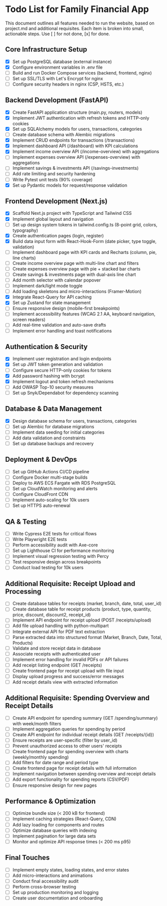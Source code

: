 # Todo List for Family Financial App

This document outlines all features needed to run the website, based on project.md and additional requisites. Each item is broken into small, actionable steps. Use [ ] for not done, [x] for done.

## Core Infrastructure Setup
- [X] Set up PostgreSQL database (external instance)
- [X] Configure environment variables in .env file
- [ ] Build and run Docker Compose services (backend, frontend, nginx)
- [ ] Set up SSL/TLS with Let's Encrypt for nginx
- [ ] Configure security headers in nginx (CSP, HSTS, etc.)

## Backend Development (FastAPI)
- [x] Create FastAPI application structure (main.py, routers, models)
- [x] Implement JWT authentication with refresh tokens and HTTP-only cookies
- [x] Set up SQLAlchemy models for users, transactions, categories
- [ ] Create database schema with Alembic migrations
- [x] Implement CRUD endpoints for transactions (/transactions)
- [x] Implement dashboard API (/dashboard) with KPI calculations
- [x] Implement income overview API (/income-overview) with aggregations
- [ ] Implement expenses overview API (/expenses-overview) with aggregations
- [ ] Implement savings & investments API (/savings-investments)
- [ ] Add rate limiting and security hardening
- [ ] Write Pytest unit tests (90% coverage)
- [x] Set up Pydantic models for request/response validation

## Frontend Development (Next.js)
- [x] Scaffold Next.js project with TypeScript and Tailwind CSS
- [x] Implement global layout and navigation
- [ ] Set up design system tokens in tailwind.config.ts (8-point grid, colors, typography)
- [x] Create authentication pages (login, register)
- [x] Build data input form with React-Hook-Form (date picker, type toggle, validation)
- [ ] Implement dashboard page with KPI cards and Recharts (column, pie, line charts)
- [ ] Create income overview page with multi-line chart and filters
- [ ] Create expenses overview page with pie + stacked bar charts
- [ ] Create savings & investments page with dual-axis line chart
- [ ] Add month selector with calendar popover
- [ ] Implement dark/light mode toggle
- [ ] Add loading skeletons and micro-interactions (Framer-Motion)
- [x] Integrate React-Query for API caching
- [x] Set up Zustand for state management
- [ ] Ensure responsive design (mobile-first breakpoints)
- [ ] Implement accessibility features (WCAG 2.1 AA, keyboard navigation, screen readers)
- [ ] Add real-time validation and auto-save drafts
- [ ] Implement error handling and toast notifications

## Authentication & Security
- [x] Implement user registration and login endpoints
- [x] Set up JWT token generation and validation
- [ ] Configure secure HTTP-only cookies for tokens
- [x] Add password hashing with bcrypt
- [x] Implement logout and token refresh mechanisms
- [ ] Add OWASP Top-10 security measures
- [ ] Set up Snyk/Dependabot for dependency scanning

## Database & Data Management
- [x] Design database schema for users, transactions, categories
- [ ] Set up Alembic for database migrations
- [ ] Implement data seeding for initial categories
- [ ] Add data validation and constraints
- [ ] Set up database backups and recovery

## Deployment & DevOps
- [ ] Set up GitHub Actions CI/CD pipeline
- [ ] Configure Docker multi-stage builds
- [ ] Deploy to AWS ECS Fargate with RDS PostgreSQL
- [ ] Set up CloudWatch monitoring and alerts
- [ ] Configure CloudFront CDN
- [ ] Implement auto-scaling for 10k users
- [ ] Set up HTTPS auto-renewal

## QA & Testing
- [ ] Write Cypress E2E tests for critical flows
- [ ] Write Playwright E2E tests
- [ ] Perform accessibility audit with Axe-core
- [ ] Set up Lighthouse CI for performance monitoring
- [ ] Implement visual regression testing with Percy
- [ ] Test responsive design across breakpoints
- [ ] Conduct load testing for 10k users

## Additional Requisite: Receipt Upload and Processing
- [ ] Create database tables for receipts (market, branch, date, total, user_id)
- [ ] Create database table for receipt products (product, type, quantity, price, discount, discount2, receipt_id)
- [ ] Implement API endpoint for receipt upload (POST /receipts/upload)
- [ ] Add file upload handling with python-multipart
- [ ] Integrate external API for PDF text extraction
- [ ] Parse extracted data into structured format (Market, Branch, Date, Total, Products)
- [ ] Validate and store receipt data in database
- [ ] Associate receipts with authenticated user
- [ ] Implement error handling for invalid PDFs or API failures
- [ ] Add receipt listing endpoint (GET /receipts)
- [ ] Create frontend page for receipt upload with file input
- [ ] Display upload progress and success/error messages
- [ ] Add receipt details view with extracted information

## Additional Requisite: Spending Overview and Receipt Details
- [ ] Create API endpoint for spending summary (GET /spending/summary) with week/month filters
- [ ] Implement aggregation queries for spending by period
- [ ] Create API endpoint for individual receipt details (GET /receipts/{id})
- [ ] Ensure receipts are user-specific (filter by user_id)
- [ ] Prevent unauthorized access to other users' receipts
- [ ] Create frontend page for spending overview with charts (weekly/monthly spending)
- [ ] Add filters for date range and period type
- [ ] Create frontend page for receipt details with full information
- [ ] Implement navigation between spending overview and receipt details
- [ ] Add export functionality for spending reports (CSV/PDF)
- [ ] Ensure responsive design for new pages

## Performance & Optimization
- [ ] Optimize bundle size (< 200 kB for frontend)
- [ ] Implement caching strategies (React-Query, CDN)
- [ ] Add lazy loading for components and routes
- [ ] Optimize database queries with indexing
- [ ] Implement pagination for large data sets
- [ ] Monitor and optimize API response times (< 200 ms p95)

## Final Touches
- [ ] Implement empty states, loading states, and error states
- [ ] Add micro-interactions and animations
- [ ] Conduct final accessibility audit
- [ ] Perform cross-browser testing
- [ ] Set up production monitoring and logging
- [ ] Create user documentation and onboarding